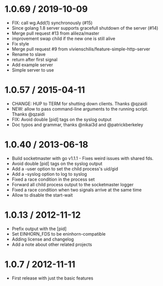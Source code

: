 
1.0.69 / 2019-10-09
==================

  * FIX: call wg.Add(1) synchronously (#15)
  * Since golang 1.8 server supports gracefull shutdown of the server (#14)
  * Merge pull request #13 from alileza/master
  * improvement swap child if the new one is still alive
  * Fix style
  * Merge pull request #9 from vivienschilis/feature-simple-http-server
  * Rename to slave
  * return after first signal
  * Add example server
  * Simple server to use

1.0.57 / 2015-04-11
===================

  * CHANGE: HUP to TERM for shutting down clients. Thanks @qzaidi
  * NEW: allow to pass command-line arguments to the running script. Thanks @qzaidi
  * FIX: Avoid double [pid] tags on the syslog output
  * Doc typos and grammar, thanks @nikai3d and @patrickberkeley

1.0.40 / 2013-06-18
==================

  * Build socketmaster with go v1.1.1 - Fixes weird issues with shared fds.
  * Avoid double [pid] tags on the syslog output
  * Add a -user option to set the child process's uid/gid
  * Add a -syslog option to log to syslog
  * Fixed a race condition in the process set
  * Forward all child process output to the socketmaster logger
  * Fixed a race condition when two signals arrive at the same time
  * Allow to disable the start-wait

1.0.13 / 2012-11-12
===================

  * Prefix output with the [pid]
  * Set EINHORN_FDS to be eninhorn-compatible
  * Adding license and changelog
  * Add a note about other related projects

1.0.7 / 2012-11-11
==================

  * First release with just the basic features

